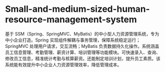 # Small-and-medium-sized-human-resource-management-system
基于 SSM（Spring、SpringMVC、MyBatis）的中小型人力资源管理系统，专为中小企业打造。Spring 实现组件解耦与事务管理，保障系统稳定运行；SpringMVC 处理用户请求，交互流畅；MyBatis 负责数据持久化操作。系统涵盖员工信息管理、考勤管理、薪资计算、培训管理等功能模块。可快速录入、查询、修改员工信息，精准统计考勤与核算薪资。还能制定培训计划，提升员工素质。该系统能有效提升中小企业人力资源管理效率，降低管理成本。 
